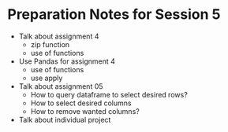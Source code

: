 # Preparation Notes for Session 5
- Talk about assignment 4
    - zip function
    - use of functions 
- Use Pandas for assignment 4
    - use of functions
    - use apply
- Talk about assignment 05
    - How to query dataframe to select desired rows?
    - How to select desired columns 
    - How to remove wanted columns?
- Talk about individual project
